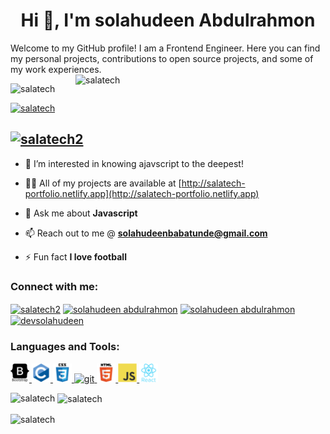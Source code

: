 <h1 align="center">Hi 👋, I'm solahudeen Abdulrahmon</h1>
Welcome to my GitHub profile! I am a Frontend Engineer. Here you can find my personal projects, contributions to open source projects, and some of my work experiences.


<img align="right" width="400" src="https://cdn.hackernoon.com/images/f2px36fy.gif" alt="salatech" />

<p align="left"> <img src="https://komarev.com/ghpvc/?username=salatech&label=Profile%20views&color=0e75b6&style=flat" alt="salatech" /> </p>

<p align="left"> <a href="https://github.com/ryo-ma/github-profile-trophy"><img src="https://github-profile-trophy.vercel.app/?username=salatech" alt="salatech" /></a> </p>

<h2 align="left"> <a href="https://twitter.com/salatech2" target="blank"><img src="https://img.shields.io/twitter/follow/salatech2?logo=twitter&style=for-the-badge" alt="salatech2" /></a> </h2>

- 🌱 I’m interested in knowing ajavscript to the deepest!

- 👨‍💻 All of my projects are available at [http://salatech-portfolio.netlify.app](http://salatech-portfolio.netlify.app)

- 💬 Ask me about **Javascript**

- 📫 Reach out to me @ **solahudeenbabatunde@gmail.com**

- ⚡ Fun fact **I love football**

<h3 align="left">Connect with me:</h3>
<p align="left">
<a href="https://twitter.com/salatech2" target="blank"><img align="center" src="https://raw.githubusercontent.com/rahuldkjain/github-profile-readme-generator/master/src/images/icons/Social/twitter.svg" alt="salatech2" height="30" width="30" /></a>
<a href="https://linkedin.com/in/solahudeen abdulrahmon" target="blank"><img align="center" src="https://raw.githubusercontent.com/rahuldkjain/github-profile-readme-generator/master/src/images/icons/Social/linked-in-alt.svg" alt="solahudeen abdulrahmon" height="30" width="30" /></a>
<a href="https://fb.com/solahudeen abdulrahmon" target="blank"><img align="center" src="https://raw.githubusercontent.com/rahuldkjain/github-profile-readme-generator/master/src/images/icons/Social/facebook.svg" alt="solahudeen abdulrahmon" height="30" width="30" /></a>
<a href="https://instagram.com/devsolahudeen" target="blank"><img align="center" src="https://raw.githubusercontent.com/rahuldkjain/github-profile-readme-generator/master/src/images/icons/Social/instagram.svg" alt="devsolahudeen" height="30" width="30" /></a>
</p>

<h3 align="left">Languages and Tools:</h3>
<p align="left"> <a href="https://getbootstrap.com" target="_blank" rel="noreferrer"> <img src="https://raw.githubusercontent.com/devicons/devicon/master/icons/bootstrap/bootstrap-plain-wordmark.svg" alt="bootstrap" width="30" height="30"/> </a> <a href="https://www.cprogramming.com/" target="_blank" rel="noreferrer"> <img src="https://raw.githubusercontent.com/devicons/devicon/master/icons/c/c-original.svg" alt="c" width="30" height="30"/> </a> <a href="https://www.w3schools.com/css/" target="_blank" rel="noreferrer"> <img src="https://raw.githubusercontent.com/devicons/devicon/master/icons/css3/css3-original-wordmark.svg" alt="css3" width="30" height="30"/> </a> <a href="https://git-scm.com/" target="_blank" rel="noreferrer"> <img src="https://www.vectorlogo.zone/logos/git-scm/git-scm-icon.svg" alt="git" width="30" height="30"/> </a> <a href="https://www.w3.org/html/" target="_blank" rel="noreferrer"> <img src="https://raw.githubusercontent.com/devicons/devicon/master/icons/html5/html5-original-wordmark.svg" alt="html5" width="30" height="30"/> </a> <a href="https://developer.mozilla.org/en-US/docs/Web/JavaScript" target="_blank" rel="noreferrer"> <img src="https://raw.githubusercontent.com/devicons/devicon/master/icons/javascript/javascript-original.svg" alt="javascript" width="30" height="30"/> </a> <a href="https://reactjs.org/" target="_blank" rel="noreferrer"> <img src="https://raw.githubusercontent.com/devicons/devicon/master/icons/react/react-original-wordmark.svg" alt="react" width="30" height="30"/> </a> </p>

<p><img align="left" src="https://github-readme-stats.vercel.app/api/top-langs?username=salatech&show_icons=true&locale=en&layout=compact" alt="salatech" /></p>

<p>&nbsp;<img align="center" src="https://github-readme-stats.vercel.app/api?username=salatech&show_icons=true&locale=en" alt="salatech" /></p>

<p><img align="center" src="https://github-readme-streak-stats.herokuapp.com/?user=salatech&" alt="salatech" /></p>
